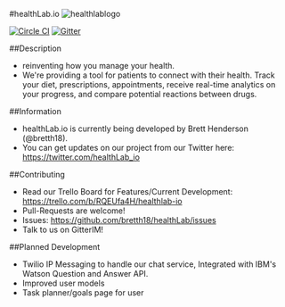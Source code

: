 #healthLab.io
![healthlablogo](https://cloud.githubusercontent.com/assets/955730/13194182/db593afe-d73c-11e5-8e7b-7c5df89fe997.png)

[![Circle CI](https://circleci.com/gh/bretth18/healthLab.svg?style=svg)](https://circleci.com/gh/bretth18/healthLab)
[![Gitter](https://badges.gitter.im/bretth18/healthLab.svg)](https://gitter.im/bretth18/healthLab?utm_source=badge&utm_medium=badge&utm_campaign=pr-badge)

##Description
- reinventing how you manage your health.
- We're providing a tool for patients to connect with their health. Track your diet, prescriptions, appointments, receive real-time analytics on your progress, and compare potential reactions between drugs.

##Information
* healthLab.io is currently being developed by Brett Henderson (@bretth18).
* You can get updates on our project from our Twitter here: https://twitter.com/healthLab_io

##Contributing
* Read our Trello Board for Features/Current Development: https://trello.com/b/RQEUfa4H/healthlab-io
* Pull-Requests are welcome!
* Issues: https://github.com/bretth18/healthLab/issues
* Talk to us on GitterIM!


##Planned Development
* Twilio IP Messaging to handle our chat service, Integrated with IBM's Watson Question and Answer API.
* Improved user models
* Task planner/goals page for user
